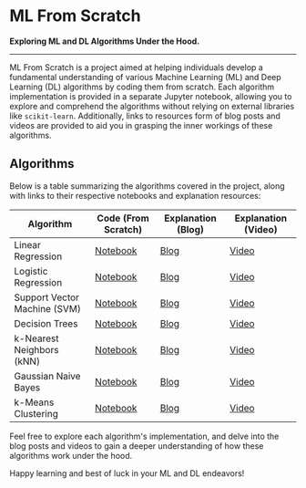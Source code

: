# ML From Scratch 
**Exploring ML and DL Algorithms Under the Hood.**

---

ML From Scratch is a project aimed at helping individuals develop a fundamental understanding of various Machine Learning (ML) and Deep Learning (DL) algorithms by coding them from scratch. Each algorithm implementation is provided in a separate Jupyter notebook, allowing you to explore and comprehend the algorithms without relying on external libraries like `scikit-learn`. Additionally, links to resources form of blog posts and videos are provided to aid you in grasping the inner workings of these algorithms.

## Algorithms
Below is a table summarizing the algorithms covered in the project, along with links to their respective notebooks and explanation resources:

| Algorithm        | Code (From Scratch)                                 | Explanation (Blog)                                 | Explanation (Video)                              |
|------------------|-----------------------------------------------------|----------------------------------------------------|--------------------------------------------------|
| Linear Regression| [Notebook](linear-regression/lin_reg.ipynb)     | [Blog](link_to_linear_regression_blog)            | [Video](link_to_linear_regression_video)        |
| Logistic Regression| [Notebook](logistic-regression/log_reg.ipynb)  | [Blog](link_to_logistic_regression_blog)          | [Video](link_to_logistic_regression_video)      |
| Support Vector Machine (SVM)| [Notebook](link_to_svm_scratch)             | [Blog](link_to_svm_blog)                          | [Video](link_to_svm_video)                      |
| Decision Trees   | [Notebook](link_to_decision_trees_scratch)      | [Blog](link_to_decision_trees_blog)               | [Video](link_to_decision_trees_video)           |
| k-Nearest Neighbors (kNN)| [Notebook](k-nearest-neighbours/knn.ipynb)                 | [Blog](link_to_knn_blog)                          | [Video](link_to_knn_video)                      |
| Gaussian Naive Bayes      | [Notebook](guassian-naive-bayes/gnb.ipynb)         | [Blog](link_to_naive_bayes_blog)                  | [Video](link_to_naive_bayes_video)              |
| k-Means Clustering| [Notebook](k-means-clustering/kmeans.ipynb)              | [Blog](link_to_kmeans_blog)                       | [Video](link_to_kmeans_video)                   |

Feel free to explore each algorithm's implementation, and delve into the blog posts and videos to gain a deeper understanding of how these algorithms work under the hood.

Happy learning and best of luck in your ML and DL endeavors!